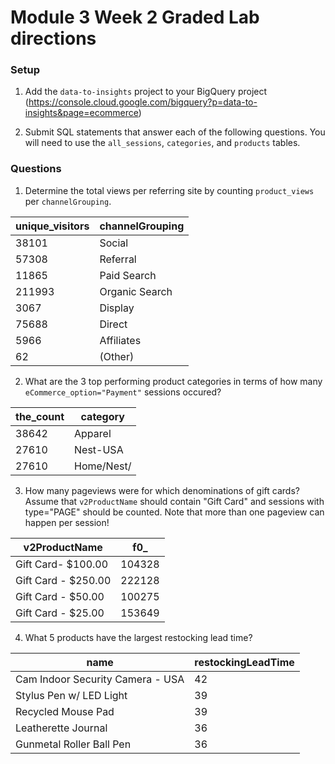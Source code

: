 # Module 3 Week 2 Graded Lab directions

### Setup

1. Add the `data-to-insights` project to your BigQuery project (https://console.cloud.google.com/bigquery?p=data-to-insights&page=ecommerce)

2. Submit SQL statements that answer each of the following questions. You will need to use the `all_sessions`, `categories`, and `products` tables.

### Questions

1. Determine the total views per referring site by counting `product_views` per `channelGrouping`.


unique_visitors	|channelGrouping
---|---
38101|	Social
57308|	Referral
11865|	Paid Search
211993|	Organic Search
3067	|Display
75688	|Direct
5966	|Affiliates
62	|(Other)


2. What are the 3 top performing product categories in terms of how many `eCommerce_option="Payment"` sessions occured?


the_count	|category
----|----
38642|	Apparel
27610	|Nest-USA
27610	|Home/Nest/


3. How many pageviews were for which denominations of gift cards? Assume that `v2ProductName` should contain "Gift Card" and sessions with type="PAGE" should be counted. Note that more than one pageview can happen per session!


v2ProductName	| f0_ 
--|--
Gift Card- $100.00|	104328
Gift Card - $250.00|	222128
Gift Card - $50.00	|100275
Gift Card - $25.00|	153649


4. What 5 products have the largest restocking lead time?


name|	restockingLeadTime
---|---
 Cam Indoor Security Camera - USA	|42
 Stylus Pen w/ LED Light|	39
Recycled Mouse Pad|	39
Leatherette Journal|	36
Gunmetal Roller Ball Pen|	36


